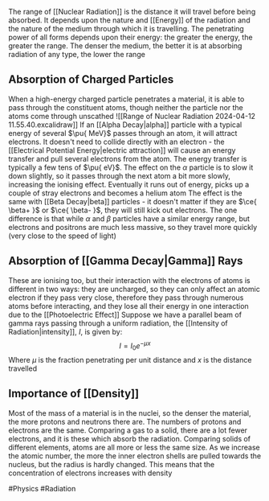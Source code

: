 The range of [[Nuclear Radiation]] is the distance it will travel before being absorbed. It depends upon the nature and [[Energy]] of the radiation and the nature of the medium through which it is travelling. The penetrating power of all forms depends upon their energy: the greater the energy, the greater the range. The denser the medium, the better it is at absorbing radiation of any type, the lower the range
## Absorption of Charged Particles
When a high-energy charged particle penetrates a material, it is able to pass through the constituent atoms, though neither the particle nor the atoms come through unscathed
![[Range of Nuclear Radiation 2024-04-12 11.55.40.excalidraw]]
If an [[Alpha Decay|alpha]] particle with a typical energy of several $\pu{ MeV}$ passes through an atom, it will attract electrons. It doesn't need to collide directly with an electron - the [[Electrical Potential Energy|electric attraction]] will cause an energy transfer and pull several electrons from the atom. The energy transfer is typically a few tens of $\pu{ eV}$. The effect on the $\alpha$ particle is to slow it down slightly, so it passes through the next atom a bit more slowly, increasing the ionising effect. Eventually it runs out of energy, picks up a couple of stray electrons and becomes a helium atom
The effect is the same with [[Beta Decay|beta]] particles - it doesn't matter if they are $\ce{ \beta+ }$ or $\ce{ \beta- }$, they will still kick out electrons. The one difference is that while $\alpha$ and $\beta$ particles have a similar energy range, but electrons and positrons are much less massive, so they travel more quickly (very close to the speed of light)
## Absorption of [[Gamma Decay|Gamma]] Rays
These are ionising too, but their interaction with the electrons of atoms is different in two ways: they are uncharged, so they can only affect an atomic electron if they pass very close, therefore they pass through numerous atoms before interacting, and they lose all their energy in one interaction due to the [[Photoelectric Effect]]
Suppose we have a parallel beam of gamma rays passing through a uniform radiation, the [[Intensity of Radiation|intensity]], $I$, is given by:
$$
I=I_{0}e^{ -\mu x }
$$
Where $\mu$ is the fraction penetrating per unit distance and $x$ is the distance travelled
## Importance of [[Density]]
Most of the mass of a material is in the nuclei, so the denser the material, the more protons and neutrons there are. The numbers of protons and electrons are the same. Comparing a gas to a solid, there are a lot fewer electrons, and it is these which absorb the radiation. Comparing solids of different elements, atoms are all more or less the same size. As we increase the atomic number, the more the inner electron shells are pulled towards the nucleus, but the radius is hardly changed. This means that the concentration of electrons increases with density

#Physics #Radiation 